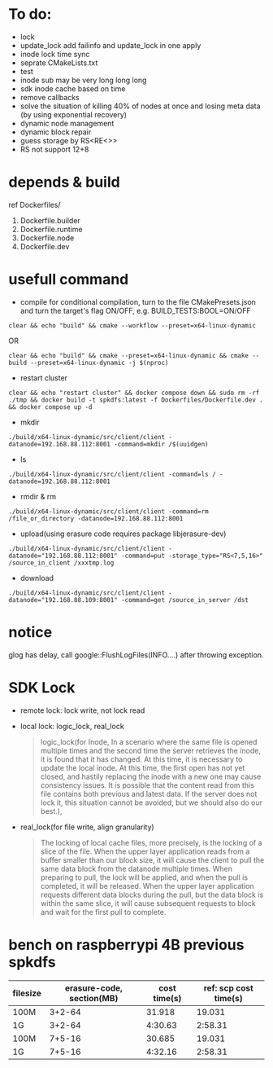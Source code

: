 # To do:
  * lock 
  * update_lock add failinfo and update_lock in one apply
  * inode lock time sync
  * seprate CMakeLists.txt
  * test
  * inode sub may be very long long long
  * sdk inode cache based on time
  * remove callbacks
  * solve the situation of killing 40% of nodes at once and losing meta data (by using exponential recovery)
  * dynamic node management
  * dynamic block repair
  * guess storage by RS<RE<>>
  * RS not support 12+8

# depends & build

ref Dockerfiles/
1. Dockerfile.builder
1. Dockerfile.runtime
1. Dockerfile.node
1. Dockerfile.dev
# usefull command

* compile
for conditional compilation, turn to the file CMakePresets.json and turn the target's flag ON/OFF, e.g. BUILD_TESTS:BOOL=ON/OFF
```shell
clear && echo "build" && cmake --workflow --preset=x64-linux-dynamic 
```
OR
```shell
clear && echo "build" && cmake --preset=x64-linux-dynamic && cmake --build --preset=x64-linux-dynamic -j $(nproc)
```
* restart cluster
```shell
clear && echo "restart cluster" && docker compose down && sudo rm -rf ./tmp && docker build -t spkdfs:latest -f Dockerfiles/Dockerfile.dev . && docker compose up -d
```
* mkdir
```shell
./build/x64-linux-dynamic/src/client/client -datanode=192.168.88.112:8001 -command=mkdir /$(uuidgen)
```
* ls
```shell
./build/x64-linux-dynamic/src/client/client -command=ls / -datanode=192.168.88.112:8001
```
* rmdir & rm
```shell
./build/x64-linux-dynamic/src/client/client -command=rm /file_or_directory -datanode=192.168.88.112:8001
```
* upload(using erasure code requires package libjerasure-dev)
```shell
./build/x64-linux-dynamic/src/client/client -datanode="192.168.88.112:8001" -command=put -storage_type="RS<7,5,16>" /source_in_client /xxxtmp.log
```
* download
```shell
./build/x64-linux-dynamic/src/client/client -datanode="192.168.88.109:8001" -command=get /source_in_server /dst
```

# notice
glog has delay, call google::FlushLogFiles(INFO....) after throwing exception.

# SDK Lock

* remote lock: lock write, not lock read

* local lock: logic_lock, real_lock

  > logic_lock(for Inode, In a scenario where the same file is opened multiple times and the second time the server retrieves the inode, it is found that it has changed. At this time, it is necessary to update the local inode. At this time, the first open has not yet closed, and hastily replacing the inode with a new one may cause consistency issues. It is possible that the content read from this file contains both previous and latest data. If the server does not lock it, this situation cannot be avoided, but we should also do our best.), 

* real_lock(for file write, align granularity)

  >  The locking of local cache files, more precisely, is the locking of a slice of the file. When the upper layer application reads from a buffer smaller than our block size, it will cause the client to pull the same data block from the datanode multiple times. When preparing to pull, the lock will be applied, and when the pull is completed, it will be released. When the upper layer application requests different data blocks during the pull, but the data block is within the same slice, it will cause subsequent requests to block and wait for the first pull to complete.

# bench on raspberrypi 4B previous spkdfs

| filesize | erasure-code, section(MB) | cost time(s) | ref: scp cost time(s)    |
| -------- | ---------------- | --------------- | ------- |
| 100M     | 3+2-64           | 31.918          | 19.031  |
| 1G       | 3+2-64           | 4:30.63         | 2:58.31 |
| 100M     | 7+5-16           | 30.685          | 19.031  |
| 1G       | 7+5-16           | 4:32.16         | 2:58.31 |
